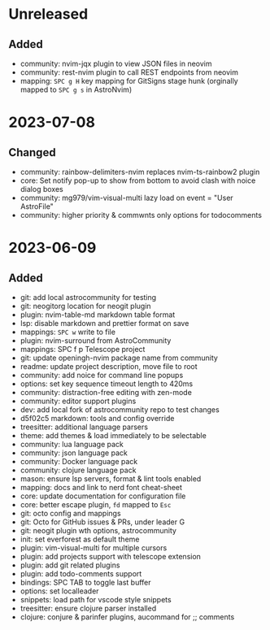 # Unreleased
## Added
- community: nvim-jqx plugin to view JSON files in neovim
- community: rest-nvim plugin to call REST endpoints from neovim
- mapping: `SPC g H` key mapping for GitSigns stage hunk (orginally mapped to `SPC g s` in AstroNvim)


# 2023-07-08
## Changed
- community: rainbow-delimiters-nvim replaces nvim-ts-rainbow2 plugin
- core: Set notify pop-up to show from bottom to avoid clash with noice dialog boxes
- community: mg979/vim-visual-multi lazy load on event = "User AstroFile"
- community: higher priority & commwnts only options for todocomments


# 2023-06-09
## Added
* git: add local astrocommunity for testing
* git: neogitorg location for neogit plugin
* plugin: nvim-table-md markdown table format
* lsp: disable markdown and prettier format on save
* mappings: `SPC w` write to file
* plugin: nvim-surround from AstroCommunity
* mappings: SPC f p Telescope project
* git: update openingh-nvim package name from community
* readme: update project description, move file to root
* community: add noice for command line popups
* options: set key sequence timeout length to 420ms
* community: distraction-free editing with zen-mode
* community: editor support plugins
* dev: add local fork of astrocommunity repo to test changes
* d5f02c5 markdown: tools and config override
* treesitter: additional language parsers
* theme: add themes & load immediately to be selectable
* community: lua language pack
* community: json language pack
* community: Docker language pack
* community: clojure language pack
* mason: ensure lsp servers, format & lint tools enabled
* mapping: docs and link to nerd font cheat-sheet
* core: update documentation for configuration file
* core: better escape plugin, `fd` mapped to `Esc`
* git: octo config and mappings
* git: Octo for GitHub issues & PRs, under leader G
* git: neogit plugin wth options, astrocommunity
* init: set everforest as default theme
* plugin: vim-visual-multi for multiple cursors
* plugin: add projects support with telescope extension
* plugin: add git related plugins
* plugin: add todo-comments support
* bindings: SPC TAB to toggle last buffer
* options: set localleader
* snippets: load path for vscode style snippets
* treesitter: ensure clojure parser installed
* clojure: conjure & parinfer plugins, aucommand for ;; comments


